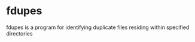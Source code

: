 fdupes
======

fdupes is a program for identifying duplicate files residing within specified directories